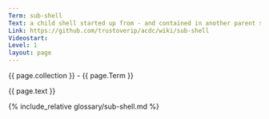 ```yaml
---
Term: sub-shell
Text: a child shell started up from - and contained in another parent shell
Link: https://github.com/trustoverip/acdc/wiki/sub-shell
Videostart: 
Level: 1
layout: page
---
```


{{ page.collection }} - {{ page.Term }}

   {{ page.text }}

{% include_relative glossary/sub-shell.md %}
